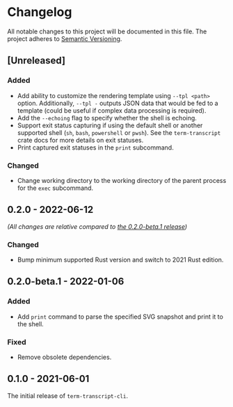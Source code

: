 # Changelog

All notable changes to this project will be documented in this file.
The project adheres to [Semantic Versioning](http://semver.org/spec/v2.0.0.html).

## [Unreleased]

### Added

- Add ability to customize the rendering template using `--tpl <path>` option.
  Additionally, `--tpl -` outputs JSON data that would be fed to a template
  (could be useful if complex data processing is required).
- Add the `--echoing` flag to specify whether the shell is echoing.
- Support exit status capturing if using the default shell or another supported shell
  (`sh`, `bash`, `powershell` or `pwsh`). See the `term-transcript` crate docs
  for more details on exit statuses.
- Print captured exit statuses in the `print` subcommand.

### Changed

- Change working directory to the working directory of the parent process
  for the `exec` subcommand.

## 0.2.0 - 2022-06-12

*(All changes are relative compared to [the 0.2.0-beta.1 release](#020-beta1---2022-01-06))*

### Changed

- Bump minimum supported Rust version and switch to 2021 Rust edition.

## 0.2.0-beta.1 - 2022-01-06

### Added

- Add `print` command to parse the specified SVG snapshot and print it to the shell.

### Fixed

- Remove obsolete dependencies.

## 0.1.0 - 2021-06-01

The initial release of `term-transcript-cli`.
